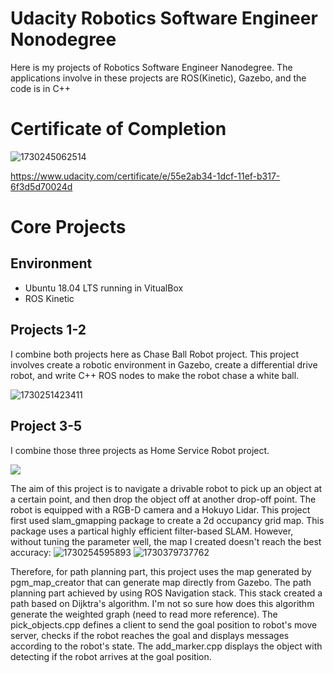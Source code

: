 # Udacity Robotics Software Engineer Nonodegree
Here is my projects of Robotics Software Engineer Nanodegree. The applications involve in these projects are ROS(Kinetic), Gazebo, and the code is in C++
# Certificate of Completion
![1730245062514](https://github.com/user-attachments/assets/25c21c43-56f7-4e0a-96ed-44977f458457)

https://www.udacity.com/certificate/e/55e2ab34-1dcf-11ef-b317-6f3d5d70024d

# Core Projects
## Environment
* Ubuntu 18.04 LTS running in VitualBox
* ROS Kinetic

## Projects 1-2
I combine both projects here as Chase Ball Robot project. This project involves create a robotic environment in Gazebo, create a differential drive robot, and write C++ ROS nodes to make the robot chase a white ball.

![1730251423411](https://github.com/user-attachments/assets/363e782a-6e01-4f38-b075-05381ff774ee)


## Project 3-5
I combine those three projects as Home Service Robot project. 

![](https://github.com/Xueting-Deng/Robotics-Software-Engineer-Program-Projects/blob/main/Home%20Service%20Robot/home%20service%20gif.gif)

The aim of this project is to navigate a drivable robot to pick up an object at a certain point, and then drop the object off at another drop-off point. The robot is equipped with a RGB-D camera and a Hokuyo Lidar. This project first used slam_gmapping package to create a 2d occupancy grid map. This package uses a partical highly efficient filter-based SLAM. However, without tuning the parameter well, the map I created doesn't reach the best accuracy:
![1730254595893](https://github.com/user-attachments/assets/97c87c55-00d1-44b0-bc93-de9bcb3bbcf9)
![1730379737762](https://github.com/user-attachments/assets/b3efaf0d-bc4e-4f15-bddd-6998b7b0d6f2)

Therefore, for path planning part, this project uses the map generated by pgm_map_creator that can generate map directly from Gazebo. The path planning part achieved by using ROS Navigation stack. This stack created a path based on Dijktra's algorithm. I'm not so sure how does this algorithm generate the weighted graph (need to read more reference). The pick_objects.cpp defines a client to send the goal position to robot's move server, checks if the robot reaches the goal and displays messages according to the robot's state. The add_marker.cpp displays the object with detecting if the robot arrives at the goal position.


